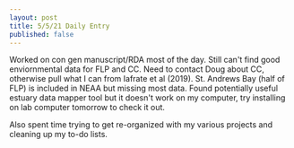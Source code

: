 ```yaml
---
layout: post
title: 5/5/21 Daily Entry
published: false
---
```


Worked on con gen manuscript/RDA most of the day. Still can't find good enviornmental data for FLP and CC. Need to contact Doug about CC, otherwise pull what I can from Iafrate et al (2019). St. Andrews Bay (half of FLP) is included in NEAA but missing most data. Found potentially useful estuary data mapper tool but it doesn't work on my computer, try installing on lab computer tomorrow to check it out. 


Also spent time trying to get re-organized with my various projects and cleaning up my to-do lists. 
